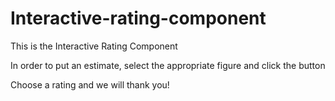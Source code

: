 # Interactive-rating-component

This is the Interactive Rating Component

In order to put an estimate, select the appropriate figure and click the button

Choose a rating and we will thank you!